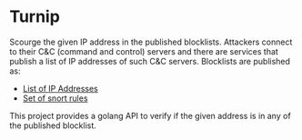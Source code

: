 # Turnip
Scourge the given IP address in the published blocklists. Attackers connect to their C&C (command and control) servers and there are services that publish a list of IP addresses of such C&C servers. Blocklists are published as:
* [List of IP Addresses](https://feodotracker.abuse.ch/downloads/ipblocklist_recommended.txt)
* [Set of snort rules](https://feodotracker.abuse.ch/downloads/feodotracker_aggressive.rules)

This project provides a golang API to verify if the given address is in any of the published blocklist.


